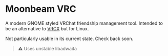 
 # Moonbeam VRC
 
A modern GNOME styled VRChat friendship management tool. Intended to be an alternative to [VRCX](https://github.com/vrcx-team/VRCX) but for Linux.

 Not particularly usable in its current state. Check back soon.
 
 > :warning: Uses unstable libadwaita